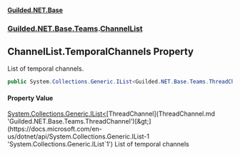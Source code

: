 #### [Guilded.NET.Base](Guilded_NET_Base.md 'Guilded.NET.Base')
### [Guilded.NET.Base.Teams](Guilded_NET_Base.md#Guilded_NET_Base_Teams 'Guilded.NET.Base.Teams').[ChannelList](ChannelList.md 'Guilded.NET.Base.Teams.ChannelList')
## ChannelList.TemporalChannels Property
List of temporal channels.  
```csharp
public System.Collections.Generic.IList<Guilded.NET.Base.Teams.ThreadChannel> TemporalChannels { get; set; }
```
#### Property Value
[System.Collections.Generic.IList&lt;](https://docs.microsoft.com/en-us/dotnet/api/System.Collections.Generic.IList-1 'System.Collections.Generic.IList`1')[ThreadChannel](ThreadChannel.md 'Guilded.NET.Base.Teams.ThreadChannel')[&gt;](https://docs.microsoft.com/en-us/dotnet/api/System.Collections.Generic.IList-1 'System.Collections.Generic.IList`1')
List of temporal channels
